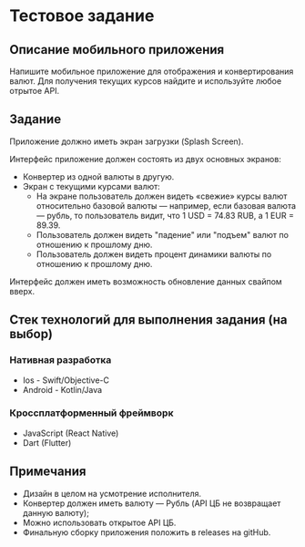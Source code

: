 # Тестовое задание

## Описание мобильного приложения
Напишите мобильное приложение для отображения и конвертирования валют. Для получения текущих курсов найдите и используйте любое отрытое API.

## Задание
Приложение должно иметь экран загрузки (Splash Screen).

Интерфейс приложение должен состоять из двух основных экранов:
* Конвертер из одной валюты в другую.
* Экран с текущими курсами валют:
  * На экране пользователь должен видеть «свежие» курсы валют относительно базовой валюты — 
  например, если базовая валюта — рубль, то пользователь видит, что 1 USD = 74.83 RUB, а 1 EUR = 89.39. 
  * Пользователь должен видеть "падение" или "подъем" валют по отношению к прошлому дню.
  * Пользователь должен видеть процент динамики валюты по отношению к прошлому дню.

Интерфейс должен иметь возможность обновление данных свайпом вверх.
  
## Стек технологий для выполнения задания (на выбор)
### Нативная разработка
* Ios - Swift/Objective-C
* Android - Kotlin/Java

### Кроссплатформенный фреймворк
* JavaScript (React Native)
* Dart (Flutter)

## Примечания
* Дизайн в целом на усмотрение исполнителя. 
* Конвертер должен иметь валюту — Рубль (API ЦБ не возвращает данную валюту);
* Можно использовать открытое API ЦБ.
* Финальную сборку приложения положить в releases на gitHub.